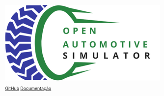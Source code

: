 
<img alt="Logo OAS" src="assets/OASLogo.svg">

[GitHub](https://github.com/Caiomesvie/OasDocumentation)
[Documentação](#OAS)

